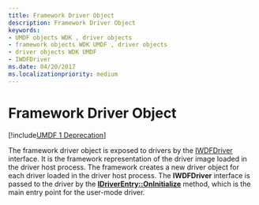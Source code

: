 ```yaml
---
title: Framework Driver Object
description: Framework Driver Object
keywords:
- UMDF objects WDK , driver objects
- framework objects WDK UMDF , driver objects
- driver objects WDK UMDF
- IWDFDriver
ms.date: 04/20/2017
ms.localizationpriority: medium
---
```


# Framework Driver Object


[!include[UMDF 1 Deprecation](../includes/umdf-1-deprecation.md)]

The framework driver object is exposed to drivers by the [IWDFDriver](/windows-hardware/drivers/ddi/wudfddi/nn-wudfddi-iwdfdriver) interface. It is the framework representation of the driver image loaded in the driver host process. The framework creates a new driver object for each driver loaded in the driver host process. The **IWDFDriver** interface is passed to the driver by the [**IDriverEntry::OnInitialize**](/windows-hardware/drivers/ddi/wudfddi/nf-wudfddi-idriverentry-oninitialize) method, which is the main entry point for the user-mode driver.

 


